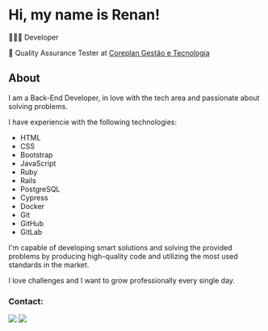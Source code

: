 # Hi, my name is Renan!

👨🏻‍💻 Developer

💼 Quality Assurance Tester at [Coreplan Gestão e Tecnologia](https://www.coreplan.com.br)


## About
I am a Back-End Developer, in love with the tech area and passionate about solving problems.

I have experiencie with the following technologies:
- HTML
- CSS
- Bootstrap
- JavaScript
- Ruby
- Rails
- PostgreSQL
- Cypress
- Docker
- Git
- GitHub
- GitLab

I'm capable of developing smart solutions and solving the provided problems by producing high-quality code and utilizing the most used standards in the market. 

I love challenges and I want to grow professionally every single day.

### Contact:
<div> 
  <a href = "mailto:renancemm@gmail.com"><img src="https://img.shields.io/badge/Gmail-D14836?style=for-the-badge&logo=gmail&logoColor=white" target="_blank"></a>
  <a href="https://www.linkedin.com/in/renanmm" target="_blank"><img src="https://img.shields.io/badge/linkedin-%230077B5.svg?style=for-the-badge&logo=linkedin&logoColor=white" target="_blank"></a> 
</div>
